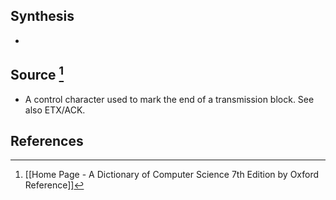 ## Synthesis
- 
## Source [^1]
- A control character used to mark the end of a transmission block. See also ETX/ACK.
## References

[^1]: [[Home Page - A Dictionary of Computer Science 7th Edition by Oxford Reference]]